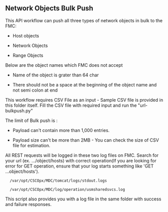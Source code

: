 ## Network Objects Bulk Push
 
 This API workflow can push all three types of network objects in bulk to the FMC:
 
 - Host objects
  
 - Network Objects
  
 - Range Objects
  

Below are the object names which FMC does not accept

- Name of the object is grater than 64 char

- There should not be a space at the beginning of the object name and not semi colon at end


This workflow requires CSV File as an input - Sample CSV file is provided in this folder itself. Fill the CSV file with required input and run the "url-bulkpush.py"

The limit of Bulk push is : 

- Payload can't contain more than 1,000 entries.
  
- Payload size can't be more than 2MB - You can check the size of CSV file for estimation. 



All REST requests will be logged in these two log files on FMC. Search for your url (ex. .../object/hosts) with correct operation(If you are looking for error for GET operation, ensure that your log starts something like 'GET ...object/hosts'). 

```
  /var/opt/CSCOpx/MDC/tomcat/logs/stdout.logs
  
  /var/opt/CSCOpx/MDC/log/operation/usmsharedsvcs.log
```
This script also provides you with a log file in the same folder with success and failure responses. 
